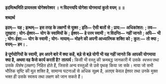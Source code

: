 **इदमित्थमिति प्रायस्तव योगेश्वरेश्वर ।** **न विदन्त्यपि योगेशा योगमायां कुतो वयम् ॥ ॥** 

**शब्दार्थ** 

**इदम्—** **यह** **; इत्थम्—** **इस तरह के लक्षणों से युक्त** **; इति—** **ऐसी बातों से** **; प्राय:—** **अधिकांशत:** **; तव—** **तुश्हारा** **; योग-ईश्वर—** **योग के स्वामियों के** **; ईश्वर—** **हे परम स्वामी** **; न विदन्ति—** **नहीं जानते** **; अपि—** **भी** **; योग-ईशा:—** **योग के स्वामी** **; योग-** **मायाम्—** **मोहने की अपनी आध्यात्मिक शक्ति को** **; कुत:—** **तो क्या** **; वयम्—** **हम।** **.** 

**हे पूर्णयोगियों के स्वामी, हम अपने बारे में क्या कहें, बड़े से बड़े योगी भी यह नहीं जानते** **कि आपकी योगमाया क्या है, अथवा वह कैसे कार्य करती है?** **तात्पर्य :** किसी भी वस्तु की क्रमबद्ध जानकारी में उसके *स्वरूप* तथा उसके *विशेष* (लक्षण) निहित होते हैं, जिससे अन्य वस्तुओं से उसे पृथक् किया जा सके। माया जो सभी भौतिक सृष्टि की मूल शक्ति है, सामान्य घटनाओं से अधिक सूक्ष्म है, अतएव केवल ईश्वर तथा उनके मुक्त भक्त ही उसके स्वरूप तथा लक्षण को जान सकते हैं।  